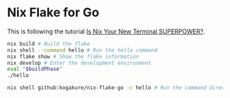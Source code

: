 # Nix Flake for Go

This is following the tutorial [Is Nix Your New Terminal SUPERPOWER?](https://www.youtube.com/watch?v=m4ST2dq10no).

```sh
nix build # Build the flake
nix shell --command hello # Run the hello command
nix flake show # Show the flake information
nix develop # Enter the development environment
eval "$buildPhase"
./hello
```

```sh
nix shell github:kogakure/nix-flake-go -c hello # Run the command directly from GitHub
```
